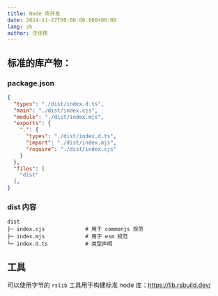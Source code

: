 ```yaml
---
title: Node 库开发
date: 2024-11-27T00:00:00.000+00:00
lang: zh
author: 沈佳棋
---
```


## 标准的库产物：

### package.json
<!-- package.json -->
```json
{
  "types": "./dist/index.d.ts",
  "main": "./dist/index.cjs",
  "module": "./dist/index.mjs",
  "exports": {
    ".": {
      "types": "./dist/index.d.ts",
      "import": "./dist/index.mjs",
      "require": "./dist/index.cjs"
    }
  },
  "files": [
    "dist"
  ],
}
```

### dist 内容

```
dist
├─ index.cjs             # 用于 commonjs 规范
├─ index.mjs             # 用于 esm 规范
└─ index.d.ts            # 类型声明
```

## 工具
可以使用字节的 `rslib` 工具用于构建标准 node 库：https://lib.rsbuild.dev/